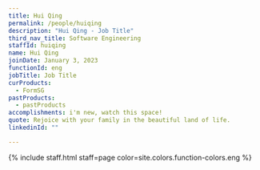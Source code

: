 ```yaml
---
title: Hui Qing
permalink: /people/huiqing
description: "Hui Qing - Job Title"
third_nav_title: Software Engineering
staffId: huiqing
name: Hui Qing
joinDate: January 3, 2023
functionId: eng
jobTitle: Job Title
curProducts:
  - FormSG
pastProducts:
  - pastProducts
accomplishments: i'm new, watch this space!
quote: Rejoice with your family in the beautiful land of life.
linkedinId: ""

---
```


{% include staff.html staff=page color=site.colors.function-colors.eng %}

